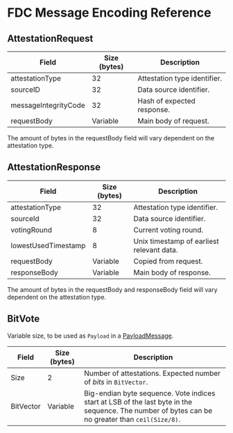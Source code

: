 # FDC Message Encoding Reference

## AttestationRequest

| **Field**            | **Size (bytes)** | **Description**              |
|----------------------|------------------|------------------------------|
| attestationType      | 32               | Attestation type identifier. |
| sourceID             | 32               | Data source identifier.      |
| messageIntegrityCode | 32               | Hash of expected response.   |
| requestBody          | Variable         | Main body of request.        |

The amount of bytes in the requestBody field will vary dependent on the attestation type.

## AttestationResponse

| **Field**           | **Size (bytes)** | **Description**                           |
|---------------------|------------------|-------------------------------------------|
| attestationType     | 32               | Attestation type identifier.              |
| sourceId            | 32               | Data source identifier.                   |
| votingRound         | 8                | Current voting round.                     |
| lowestUsedTimestamp | 8                | Unix timestamp of earliest relevant data. |
| requestBody         | Variable         | Copied from request.                      |
| responseBody        | Variable         | Main body of response.                    |

The amount of bytes in the requestBody and responseBody field will vary dependent on the attestation type.

## BitVote

Variable size, to be used as `Payload` in a [PayloadMessage](../FSP/Encoding#payloadmessage).

| **Field** | **Size (bytes)** | **Description**                                                                                                                                  |
|-----------|------------------|--------------------------------------------------------------------------------------------------------------------------------------------------|
| Size      | 2                | Number of attestations. Expected number of _bits_ in `BitVector`.                                                                                |
| BitVector | Variable         | Big-endian byte sequence. Vote indices start at LSB of the last byte in the sequence. The number of bytes can be no greater than `ceil(Size/8)`. |